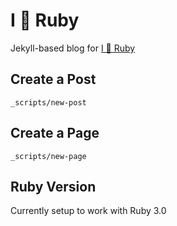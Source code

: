 # I 💖 Ruby

Jekyll-based blog for [I 💖 Ruby][iheartruby]

## Create a Post

`_scripts/new-post`

## Create a Page

`_scripts/new-page`

## Ruby Version

Currently setup to work with Ruby 3.0

[iheartruby]: http://iheartruby.com
